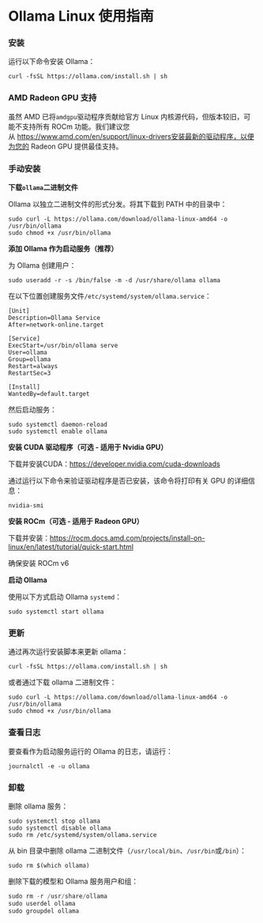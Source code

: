 # Ollama Linux 使用指南

### **安装**

运行以下命令安装 Ollama：

```
curl -fsSL https://ollama.com/install.sh | sh
```

### **AMD Radeon GPU 支持**

虽然 AMD 已将`amdgpu`驱动程序贡献给官方 Linux 内核源代码，但版本较旧，可能不支持所有 ROCm 功能。我们建议您从 https://www.amd.com/en/support/linux-drivers安装最新的驱动程序，以便为您的 Radeon GPU 提供最佳支持。

### **手动安装**

**下载`ollama`二进制文件**

Ollama 以独立二进制文件的形式分发。将其下载到 PATH 中的目录中：

```
sudo curl -L https://ollama.com/download/ollama-linux-amd64 -o /usr/bin/ollama
sudo chmod +x /usr/bin/ollama
```

**添加 Ollama 作为启动服务（推荐）**

为 Ollama 创建用户：

```
sudo useradd -r -s /bin/false -m -d /usr/share/ollama ollama
```

在以下位置创建服务文件`/etc/systemd/system/ollama.service`：

```
[Unit]
Description=Ollama Service
After=network-online.target

[Service]
ExecStart=/usr/bin/ollama serve
User=ollama
Group=ollama
Restart=always
RestartSec=3

[Install]
WantedBy=default.target
```

然后启动服务：

```
sudo systemctl daemon-reload
sudo systemctl enable ollama
```

**安装 CUDA 驱动程序（可选 - 适用于 Nvidia GPU）**

下载并安装CUDA：https://developer.nvidia.com/cuda-downloads

通过运行以下命令来验证驱动程序是否已安装，该命令将打印有关 GPU 的详细信息：

```
nvidia-smi
```

**安装 ROCm（可选 - 适用于 Radeon GPU）**

下载并安装：https://rocm.docs.amd.com/projects/install-on-linux/en/latest/tutorial/quick-start.html

确保安装 ROCm v6

**启动 Ollama**

使用以下方式启动 Ollama `systemd`：

```
sudo systemctl start ollama
```

### **更新**

通过再次运行安装脚本来更新 ollama：

```
curl -fsSL https://ollama.com/install.sh | sh
```

或者通过下载 ollama 二进制文件：

```
sudo curl -L https://ollama.com/download/ollama-linux-amd64 -o /usr/bin/ollama
sudo chmod +x /usr/bin/ollama
```

### **查看日志**

要查看作为启动服务运行的 Ollama 的日志，请运行：

```
journalctl -e -u ollama
```

### **卸载**

删除 ollama 服务：

```
sudo systemctl stop ollama
sudo systemctl disable ollama
sudo rm /etc/systemd/system/ollama.service
```

从 bin 目录中删除 ollama 二进制文件（`/usr/local/bin`、`/usr/bin`或`/bin`）：

```
sudo rm $(which ollama)
```

删除下载的模型和 Ollama 服务用户和组：

```python
sudo rm -r /usr/share/ollama
sudo userdel ollama
sudo groupdel ollama
```